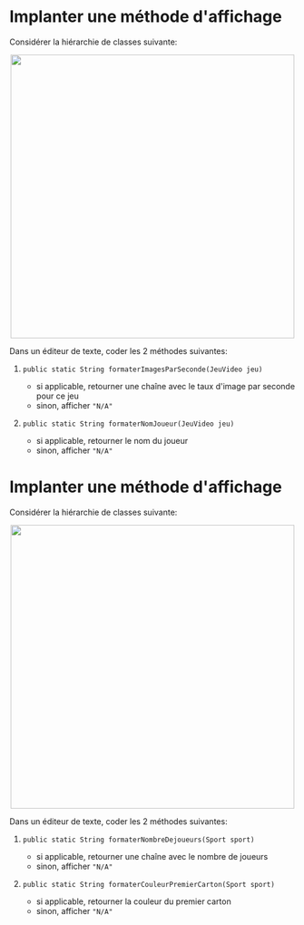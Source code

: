 # Implanter une méthode d'affichage

Considérer la hiérarchie de classes suivante:

<center>
    <img src="https://ciboulot.ca/cegep/420-3C6-MO/modules/02/03/entrevue/hierarchie_jeux.svg" width="500px">
</center>

Dans un éditeur de texte, coder les 2 méthodes suivantes:

1. `public static String formaterImagesParSeconde(JeuVideo jeu)`
    * si applicable, retourner une chaîne avec le taux d'image par seconde pour ce jeu
    * sinon, afficher `"N/A"`

1. `public static String formaterNomJoueur(JeuVideo jeu)`
    * si applicable, retourner le nom du joueur
    * sinon, afficher `"N/A"`

# Implanter une méthode d'affichage

Considérer la hiérarchie de classes suivante:

<center>
    <img src="https://ciboulot.ca/cegep/420-3C6-MO/modules/02/03/entrevue/hierarchie_sports.svg" width="500px">
</center>

Dans un éditeur de texte, coder les 2 méthodes suivantes:

1. `public static String formaterNombreDejoueurs(Sport sport)`
    * si applicable, retourner une chaîne avec le nombre de joueurs
    * sinon, afficher `"N/A"`

1. `public static String formaterCouleurPremierCarton(Sport sport)`
    * si applicable, retourner la couleur du premier carton
    * sinon, afficher `"N/A"`


